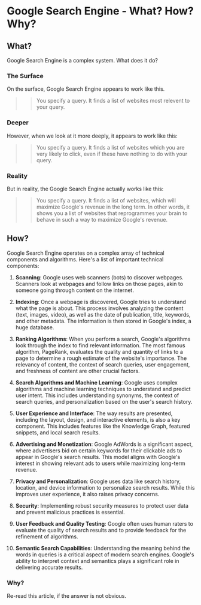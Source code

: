 # Google Search Engine - What? How? Why?

## What?

Google Search Engine is a complex system. What does it do? 

### The Surface

On the surface, Google Search Engine appears to work like this.

>> You specify a query. It finds a list of websites most relevent to your query.

### Deeper

However, when we look at it more deeply, it appears to work like this:

>> You specify a query. It finds a list of websites which you are very likely to click, even if these have nothing to do with your query.

### Reality

But in reality, the Google Search Engine actually works like this:

>> You specify a query. It finds a list of websites, which will maximize Google's revenue in the long term. In other words, it shows you a list of websites that reprogrammes your brain to behave in such a way to maximize Google's revenue.

## How?

Google Search Engine operates on a complex array of technical components and algorithms. Here's a list of important technical components:

1. **Scanning**: Google uses web scanners (bots) to discover webpages. Scanners look at webpages and follow links on those pages, akin to someone going through content on the internet.

2. **Indexing**: Once a webpage is discovered, Google tries to understand what the page is about. This process involves analyzing the content (text, images, video), as well as the date of publication, title, keywords, and other metadata. The information is then stored in Google's index, a huge database.

3. **Ranking Algorithms**: When you perform a search, Google's algorithms look through the index to find relevant information. The most famous algorithm, PageRank, evaluates the quality and quantity of links to a page to determine a rough estimate of the website's importance. The relevancy of content, the context of search queries, user engagement, and freshness of content are other crucial factors.

4. **Search Algorithms and Machine Learning**: Google uses complex algorithms and machine learning techniques to understand and predict user intent. This includes understanding synonyms, the context of search queries, and personalization based on the user's search history.

5. **User Experience and Interface**: The way results are presented, including the layout, design, and interactive elements, is also a key component. This includes features like the Knowledge Graph, featured snippets, and local search results.

6. **Advertising and Monetization**: Google AdWords is a significant aspect, where advertisers bid on certain keywords for their clickable ads to appear in Google's search results. This model aligns with Google's interest in showing relevant ads to users while maximizing long-term revenue.

7. **Privacy and Personalization**: Google uses data like search history, location, and device information to personalize search results. While this improves user experience, it also raises privacy concerns.

8. **Security**: Implementing robust security measures to protect user data and prevent malicious practices is essential.

9. **User Feedback and Quality Testing**: Google often uses human raters to evaluate the quality of search results and to provide feedback for the refinement of algorithms.

10. **Semantic Search Capabilities**: Understanding the meaning behind the words in queries is a critical aspect of modern search engines. Google's ability to interpret context and semantics plays a significant role in delivering accurate results.

### Why?

Re-read this article, if the answer is not obvious. 